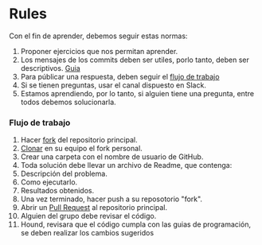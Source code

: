 # Rules

Con el fin de aprender, debemos seguir estas normas:

1. Proponer ejercicios que nos permitan aprender. 
2. Los mensajes de los commits deben ser utiles, porlo tanto, deben ser descriptivos. [Guia](http://chris.beams.io/posts/git-commit/)
3. Para públicar una respuesta, deben seguir el [flujo de trabajo](https://github.com/CollectiveLearning/Rules#flujo-de-trabajo)
4. Si se tienen preguntas, usar el canal dispuesto en Slack.
5. Estamos aprendiendo, por lo tanto, si alguien tiene una pregunta, entre todos debemos solucionarla. 


### Flujo de trabajo

1. Hacer [fork](https://help.github.com/articles/fork-a-repo/) del repositorio principal.
2. [Clonar](https://help.github.com/articles/cloning-a-repository/) en su equipo el fork personal.
3. Crear una carpeta con el nombre de usuario de GitHub.
4. Toda solución debe llevar un archivo de Readme, que contenga:
  1. Descripción del problema.
  2. Como ejecutarlo.
  3. Resultados obtenidos.
5. Una vez terminado, hacer push a su reposotorio "fork".
6. Abrir un [Pull Request](https://help.github.com/articles/creating-a-pull-request/) al repositorio principal.
7. Alguien del grupo debe revisar el código.
8. Hound, revisara que el código cumpla con las guias de programación, se deben realizar los cambios sugeridos

